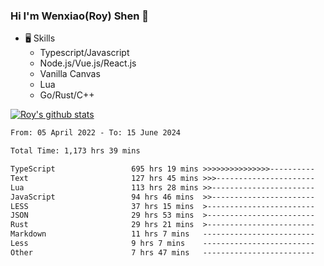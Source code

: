 ### Hi I'm Wenxiao(Roy) Shen 👋
- 🖥 Skills
  - Typescript/Javascript
  - Node.js/Vue.js/React.js
  - Vanilla Canvas
  - Lua
  - Go/Rust/C++

[![Roy's github stats](https://github-readme-stats.vercel.app/api?username=RoyShen12&show_icons=true&theme=radical&hide=prs,contribs)](https://github.com/anuraghazra/github-readme-stats)
<!--START_SECTION:waka-->

```txt
From: 05 April 2022 - To: 15 June 2024

Total Time: 1,173 hrs 39 mins

TypeScript                 695 hrs 19 mins >>>>>>>>>>>>>>>----------   58.85 %
Text                       127 hrs 45 mins >>>----------------------   10.81 %
Lua                        113 hrs 28 mins >>-----------------------   09.61 %
JavaScript                 94 hrs 46 mins  >>-----------------------   08.02 %
LESS                       37 hrs 15 mins  >------------------------   03.15 %
JSON                       29 hrs 53 mins  >------------------------   02.53 %
Rust                       29 hrs 21 mins  >------------------------   02.48 %
Markdown                   11 hrs 7 mins   -------------------------   00.94 %
Less                       9 hrs 7 mins    -------------------------   00.77 %
Other                      7 hrs 47 mins   -------------------------   00.66 %
```

<!--END_SECTION:waka-->

